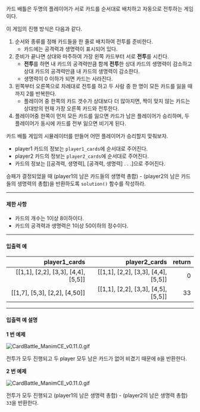 
카드 배틀은 두명의 플레이어가 서로 카드를 순서대로 배치하고 자동으로 전투하는 게임이다. 

이 게임의 진행 방식은 다음과 같다.

1. 순서와 종류를 정해 카드들을 한 줄로 배치하여 전투를 준비한다.
    * 카드에는 공격력과 생명력이 표시되어 있다.
2. 준비가 끝나면 상대와 마주하여 가장 왼쪽 카드부터 서로 **전투**를 시킨다.
    * **전투**를 하면 내 카드의 공격력만큼 함께 **전투**한 상대 카드의 생명력이 감소하고 상대 카드의 공격력만큼 내 카드의 생명력이 감소한다.
    * 생명력이 0 이하가 되면 카드는 사라진다.
3. 왼쪽부터 오른쪽으로 차례대로 전투를 하고 두 사람 중 한 명이 모든 카드를 잃을 때까지 2를 반복한다.
    * 플레이어 중 한쪽의 카드 갯수가 상대보다 더 많아지면, 짝이 맞지 않는 카드는 상대방의 현재 가장 오른쪽 카드와 전투한다.
4. 플레이어중 한쪽이 먼저 모든 카드를 잃으면 카드가 남은 플레이어가 승리하며, 두 플레이어가 동시에 카드를 전부 잃으면 비기게 된다.

카드 배틀 게임의 시뮬레이터를 만들어 어떤 플레이어가 승리할지 맞춰보자.


* player1 카드의 정보는 `player1_cards`에 순서대로 주어진다.
* player2 카드의 정보는 `player2_cards`에 순서대로 주어진다.
* 카드의 정보는 [[공격력, 생명력], [공격력, 생명력] . . .]으로 주어진다.

승패가 결정되었을 때 
(player1의 남은 카드들의 생명력 총합) - (player2의 남은 카드들의 생명력의 총합)을 반환하도록 `solution()` 함수를 작성하라.

___


#### 제한 사항

* 카드의 개수는 1이상 8이하이다.
* 카드의 공격력과 생명력은 1이상 50이하의 정수이다.


___

#### 입출력 예

|player1_cards|player2_cards|return|
|---:|---:|---:|
|[[1,1], [2,2], [3,3], [4,4], [5,5]]|[[1,1], [2,2], [3,3], [4,4], [5,5]]|0|
|[[1,7], [5,3], [2,2], [4,50]]|[[1,1], [2,2], [3,3], [4,5], [5,5]]|33|

___

#### 입출력 예 설명

**1 번 예제**

![CardBattle_ManimCE_v0.11.0.gif](https://grepp-programmers.s3.ap-northeast-2.amazonaws.com/files/production/df72c14a-3159-4763-a2ee-f8583b87ebe3/CardBattle_ManimCE_v0.11.0.gif)

전투가 모두 진행되고 두 player 모두 남은 카드가 없어 비겼기 때문에 `0`을 반환한다.


**2 번 예제**

![CardBattle_ManimCE_v0.11.0.gif](https://grepp-programmers.s3.ap-northeast-2.amazonaws.com/files/production/01270a42-8598-4fda-b201-df8e2b087c53/CardBattle_ManimCE_v0.11.0.gif)

전투가 모두 진행되고 (player1의 남은 생명력 총합) - (player2의 남은 생명력 총합) `33`을 반환한다.

